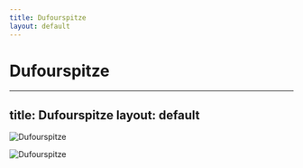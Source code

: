 ```yaml
---
title: Dufourspitze
layout: default
---
```

Dufourspitze
========================================================
---
title: Dufourspitze
layout: default
---

![Dufourspitze](https://s3-us-west-1.amazonaws.com/peakery-media/images/items/main/cache/monte-rosa-dufourspitze.jpg.1920x1440_q95_crop.jpg)

![Dufourspitze](https://image.hoehenfieber.ch/Berge/Dufourspitze-4634m.jpg)